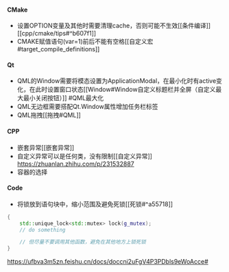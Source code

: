 #### CMake
- 设置OPTION变量及其他时需要清理cache，否则可能不生效[[条件编译]][[cpp/cmake/tips#^b607f1]]
- CMAKE赋值语句(var=1)前后不能有空格[[自定义宏#target_compile_definitions]]

#### Qt
- QML的Window需要将模态设置为ApplicationModal，在最小化时有active变化，在此时设置窗口状态[[Window#Window自定义标题栏并全屏（自定义最大最小关闭按钮）]] #QML最大化 
- QML无边框需要搭配Qt.Window属性增加任务栏标签
- QML拖拽[[拖拽#QML]]

#### CPP
- 嵌套异常[[嵌套异常]]
- 自定义异常可以是任何类，没有限制[[自定义异常]] https://zhuanlan.zhihu.com/p/231532887
- 容器的选择


#### Code
- 将锁放到语句块中，缩小范围及避免死锁[[死锁#^a55718]]
```cpp
{  
    std::unique_lock<std::mutex> lock(g_mutex);  
    // do something 

	// 但尽量不要调用其他函数，避免在其他地方上锁死锁
}
```


https://ufbva3m5zn.feishu.cn/docs/doccni2uFgV4P3PDbls9eWoAcce#